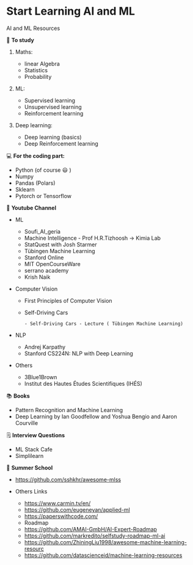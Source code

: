 # Start Learning AI and ML
 AI and ML Resources 


:memo: **To study** 

1. Maths: 
   - linear Algebra
   - Statistics
   - Probability
     
2. ML:
   - Supervised learning 
   - Unsupervised learning 
   - Reinforcement learning
     
3. Deep learning:
   - Deep learning (basics)
   - Deep Reinforcement learning 
 
:computer: **For the coding part:** 
   - Python (of course :smiley: ) 
   - Numpy 
   - Pandas (Polars)
   - Sklearn 
   - Pytorch or Tensorflow 

🎥 **Youtube Channel** 

- ML 
   - Soufi_AI_geria 
   - Machine Intelligence - Prof H.R.Tizhoosh → Kimia Lab 
   - StatQuest with Josh Starmer
   - Tübingen Machine Learning
   - Stanford Online
   - MIT OpenCourseWare
   - serrano academy
   - Krish Naik

- Computer Vision
   - First Principles of Computer Vision
   - Self-Driving Cars
     
         - Self-Driving Cars - Lecture ( Tübingen Machine Learning) 
- NLP
   - Andrej Karpathy
   - Stanford CS224N: NLP with Deep Learning

- Others
   - 3Blue1Brown
   - Institut des Hautes Études Scientifiques (IHÉS)

:books: **Books**
- Pattern Recognition and Machine Learning 
- Deep Learning by Ian Goodfellow and Yoshua Bengio and Aaron Courville

🗒️ **Interview Questions**
   - ML Stack Cafe 
   - Simplilearn

🏫 **Summer School**
  - https://github.com/sshkhr/awesome-mlss 

- Others Links
   - https://www.carmin.tv/en/ 
   - https://github.com/eugeneyan/applied-ml 
   - https://paperswithcode.com/ 
   - Roadmap 
   - https://github.com/AMAI-GmbH/AI-Expert-Roadmap 	
   - https://github.com/markredito/selfstudy-roadmap-ml-ai 
   - https://github.com/ZhiningLiu1998/awesome-machine-learning-resourc 
   - https://github.com/datascienceid/machine-learning-resources 


